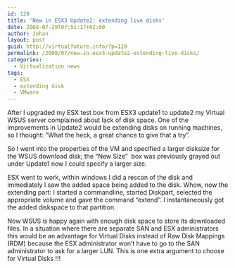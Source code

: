 ```yaml
---
id: 120
title: 'New in ESX3 Update2: extending live disks'
date: 2008-07-29T07:51:17+02:00
author: Johan
layout: post
guid: http://virtualfuture.info/?p=120
permalink: /2008/07/new-in-esx3-update2-extending-live-disks/
categories:
  - Virtualization news
tags:
  - ESX
  - extending disk
  - VMware
---
```

After I upgraded my ESX test box from ESX3 update1 to update2 my Virtual WSUS server complained about lack of disk space. One of the improvements in Update2 would be extending disks on running machines, so I thought: &#8220;What the heck, a great chance to give that a try&#8221;.

So I went into the properties of the VM and specified a larger disksize for the WSUS download disk; the &#8220;New Size&#8221;  box was previously grayed out under Update1 now I could specify a larger size.

<!--more-->ESX went to work, within windows I did a rescan of the disk and immediately I saw the added space being added to the disk. Whow, now the extending part: I started a commandline, started Diskpart, selected the appropriate volume and gave the command &#8220;extend&#8221;. I instantaneously got the added diskspace to that partition.

Now WSUS is happy again with enough disk space to store its downloaded files. In a situation where there are separate SAN and ESX administrators this would be an advantage for Virtual Disks instead of Raw Disk Mappings (RDM) because the ESX administrator won&#8217;t have to go to the SAN administrator to ask for a larger LUN. This is one extra argument to choose for Virtual Disks !!!
